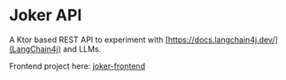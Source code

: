 # Joker API
A Ktor based REST API to experiment with [https://docs.langchain4j.dev/](LangChain4j)
and LLMs. 

Frontend project here: [joker-frontend](https://github.com/Martinsbl/joker-frontend)
